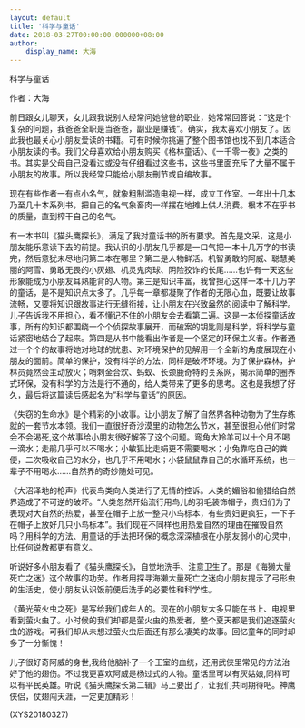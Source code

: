 ```yaml
---
layout: default
title: '科学与童话'
date: 2018-03-27T00:00:00.000000+08:00
author:
    display_name: 大海
---
```


科学与童话

作者：大海

前日跟女儿聊天，女儿跟我说别人经常问她爸爸的职业，她常常回答说：“这是个复杂的问题，我爸爸全职是当爸爸，副业是赚钱”。确实，我太喜欢小朋友了。因此我也最关心小朋友爱读的书籍。可有时候你挑遍了整个图书馆也找不到几本适合小朋友读的书。我们父母喜欢给小朋友购买《格林童话》、《一千零一夜》之类的书。其实是父母自己没看过或没有仔细看过这些书，这些书里面充斥了大量不属于小朋友的故事。所以我经常只能给小朋友刪节或自编故事。

现在有些作者一有点小名气，就象粗制滥造电视一样，成立工作室。一年出十几本乃至几十本系列书，把自己的名气象畜肉一样摆在地摊上供人消费。根本不在乎书的质量，直到榨干自己的名气。

有一本书叫《猫头鹰探长》，满足了我对童话书的所有要求。首先是文采，这是小朋友能乐意读下去的前提。我认识的小朋友几乎都是一口气把一本十几万字的书读完，然后意犹未尽地问第二本在哪里？第二是人物鲜活。机智勇敢的阿威、聪慧美丽的阿雪、勇敢无畏的小灰翅、机灵鬼肉球、阴险狡诈的长尾……也许有一天这些形象能成为小朋友耳熟能背的人物。第三是知识丰富，我曾担心这样一本十几万字的童话，是不是知识点太多了。几乎每一章都凝聚了作者的无限心血，既要让故事流畅，又要将知识跟故事进行无缝衔接，让小朋友在兴致盎然的阅读中了解科学。儿子告诉我不用担心，看不懂记不住的小朋友会去看第二遍。这是一本侦探童话故事，所有的知识都围绕一个个侦探故事展开，而破案的钥匙则是科学，将科学与童话紧密地结合了起来。第四是从书中能看出作者是一个坚定的环保主义者。作者通过一个个的故事将她对地球的忧患、对环境保护的见解用一个全新的角度展现在小朋友的面前。简单的保护，没有科学的方法，同样是破坏环境。为了保护森林，护林员竟然会主动放火；哨刺金合欢、蚂蚁、长颈鹿奇特的关系网，揭示简单的圈养式环保，没有科学的方法是行不通的，给人类带来了更多的思考。这也是我想了好久，最后将这篇读后感起名为”科学与童话”的原因。

《失窃的生命水》是个精彩的小故事。让小朋友了解了自然界各种动物为了生存练就的一套节水本领。我们一直很好奇沙漠里的动物怎么节水，甚至很担心他们时常会不会渴死,这个故事给小朋友很好解答了这个问题。弯角大羚羊可以十个月不喝一滴水；走鹃几乎可以不喝水；小敏狐比走娟更不需要喝水；小兔靠吃自己的粪便，二次吸收自己的水分，也几乎不用喝水；小袋鼠鼠靠自己的水循环系统，也一辈子不用喝水……自然界的奇妙随处可见。

《大沼泽地的枪声》代表鸟类向人类进行了无情的控诉。人类的媚俗和偷猎给自然界造成了不可逆的破坏。“人类忽然开始流行用鸟儿的羽毛装饰帽子，贵妇们为了表现对大自然的热爱，甚至在帽子上放一整只小鸟标本，有些贵妇更疯狂，一下子在帽子上放好几只小鸟标本”。我们现在不同样也用热爱自然的理由在摧毁自然吗？用科学的方法、用童话的手法把环保的概念深深植根在小朋友弱小的心灵中，比任何说教都更有意义。

听说好多小朋友看了《猫头鹰探长》，自觉地洗手、注意卫生了。那是《海獭大量死亡之迷》这个故事的功劳。作者用探寻海獭大量死亡之迷向小朋友提示了弓形虫的生活史，使小朋友认识饭前便后洗手的必要性和科学性。

《黄光萤火虫之死》是写给我们成年人的。现在的小朋友大多只能在书上、电视里看到萤火虫了。小时候的我们却都是萤火虫的热爱者，整个夏天都是我们追逐萤火虫的游戏。可我们却从未想过萤火虫后面还有那么凄美的故事。回忆童年的同时却多了一分惭愧！

儿子很好奇阿威的身世,我给他脑补了一个王室的血统，还用武侠里常见的方法治好了他的翅伤。不过我更喜欢阿威是杨过式的人物。童话里可以有灰姑娘,同样可以有平民英雄。听说《猫头鹰探长第二辑》马上要出了，让我们共同期待吧。神鹰侠侣，仗翅闯天涯，一定更加精彩！

(XYS20180327)

